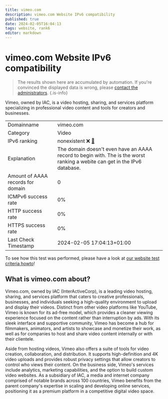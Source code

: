```yaml
---
title: vimeo.com
description: vimeo.com Website IPv6 compatibility
published: true
date: 2024-02-05T16:04:13
tags: website, rank6
editor: markdown
---
```


# vimeo.com Website IPv6 compatibility

> The results shown here are accumulated by automation. If you're convinced the displayed data is wrong, please [contact the administrators](/howto/chat). 
{.is-info}

Vimeo, owned by IAC, is a video hosting, sharing, and services platform specializing in professional video content and tools for creators and businesses.


|   |   |
| - | - |
| Domainname | vimeo.com
| Category | Video |
| IPv6 ranking | nonexistent :x: [🔗](/howto/ranking) |
| Explanation | The domain doesn't even have an AAAA record to begin with. The is the worst ranking a webite can get in the IPv6 database. |
| Amount of AAAA records for domain | 0 |
| ICMPv6 success rate | 0%|
| HTTP success rate | 0% |
| HTTPS success rate | 0% |
| Last Check Timestamp | 2024-02-05 17:04:13+01:00 |

To see how this test was performed, please have a look at [our website test criteria howto](/howto/testcriteria/website)!


## What is vimeo.com about?
Vimeo.com, owned by IAC (InterActiveCorp), is a leading video hosting, sharing, and services platform that caters to creative professionals, businesses, and individuals seeking a high-quality environment to upload and display their videos. Distinct from other video platforms like YouTube, Vimeo is known for its ad-free model, which provides a cleaner viewing experience focused on the content rather than interruption by ads. With its sleek interface and supportive community, Vimeo has become a hub for filmmakers, animators, and artists to showcase and monetize their work, as well as for companies to host and share video content internally or with their clientele.

Aside from hosting videos, Vimeo also offers a suite of tools for video creation, collaboration, and distribution. It supports high-definition and 4K video uploads and provides robust privacy settings that allow creators to control who views their content. On the business side, Vimeo's services include analytics, marketing capabilities, and the option to build custom video websites. As a subsidiary of IAC, a media and internet company comprised of notable brands across 100 countries, Vimeo benefits from the parent company's expertise in scaling and developing online services, positioning it as a premium platform in a competitive digital video space.


